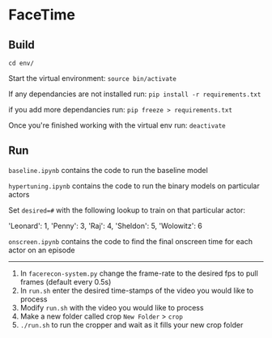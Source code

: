 # FaceTime

## Build

`cd env/`

Start the virtual environment: `source bin/activate`

If any dependancies are not installed run: `pip install -r requirements.txt`

if you add more dependancies run: `pip freeze > requirements.txt` 

Once you're finished working with the virtual env run: `deactivate`

## Run

`baseline.ipynb` contains the code to run the baseline model

`hypertuning.ipynb` contains the code to run the binary models on particular actors

Set `desired=#` with the following lookup to train on that particular actor:

'Leonard': 1,
'Penny': 3,
'Raj': 4,
'Sheldon': 5,
'Wolowitz': 6

`onscreen.ipynb` contains the code to find the final onscreen time for each actor on an episode

---
1. In `facerecon-system.py` change the frame-rate to the desired fps to pull frames (default every 0.5s)
2. In `run.sh` enter the desired time-stamps of the video you would like to process
3. Modify `run.sh` with the video you would like to process
4. Make a new folder called crop `New Folder` > `crop`
5. `./run.sh` to run the cropper and wait as it fills your new crop folder
